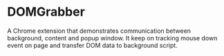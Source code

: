 # DOMGrabber
A Chrome extension that demonstrates communication between background, content and popup window. It keep on tracking mouse down event on  page and transfer DOM data to background script.
